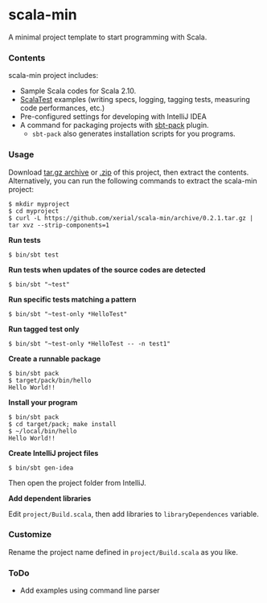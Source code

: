 scala-min
=========

A minimal project template to start programming with Scala.

### Contents

scala-min project includes:
- Sample Scala codes for Scala 2.10.
- [ScalaTest](http://www.scalatest.org/) examples (writing specs, logging, tagging tests, measuring code performances, etc.)
- Pre-configured settings for developing with IntelliJ IDEA
- A command for packaging projects with [sbt-pack](http://github.com/xerial/sbt-pack) plugin.
  - `sbt-pack` also generates installation scripts for you programs.

### Usage

Download [tar.gz archive](https://github.com/xerial/scala-min/archive/0.2.1.tar.gz) or [.zip](https://github.com/xerial/scala-min/archive/0.2.1.zip) of this project, then extract the contents.
Alternatively, you can run the following commands to extract the scala-min project:

    $ mkdir myproject
    $ cd myproject
    $ curl -L https://github.com/xerial/scala-min/archive/0.2.1.tar.gz | tar xvz --strip-components=1


**Run tests**

    $ bin/sbt test

**Run tests when updates of the source codes are detected**
   
    $ bin/sbt "~test"

**Run specific tests matching a pattern**

    $ bin/sbt "~test-only *HelloTest"

**Run tagged test only**

    $ bin/sbt "~test-only *HelloTest -- -n test1"

**Create a runnable package**
  
    $ bin/sbt pack
    $ target/pack/bin/hello
    Hello World!!

**Install your program**

    $ bin/sbt pack
    $ cd target/pack; make install
    $ ~/local/bin/hello
    Hello World!!

**Create IntelliJ project files**

    $ bin/sbt gen-idea

Then open the project folder from IntelliJ.

**Add dependent libraries**

Edit `project/Build.scala`, then add libraries to `libraryDependences` variable.

### Customize

Rename the project name defined in `project/Build.scala` as you like.

### ToDo

- Add examples using command line parser

